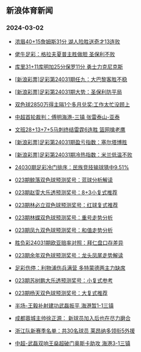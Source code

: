 ## 新浪体育新闻 
### 2024-03-02

+ [浓眉40+15詹姆斯31分 湖人险胜送奇才13连败](https://sports.sina.com.cn/basketball/nba/2024-03-01/doc-inakuyai0422528.shtml)

+ [佬牛足彩：格拉夫夏普主胜做胆 圣保利不败](https://sports.sina.com.cn/l/2024-03-01/doc-inakupnu4591188.shtml)

+ [库里31+11库明加25分保罗11分 勇士力克尼克斯](https://sports.sina.com.cn/basketball/nba/2024-03-01/doc-inakutus8615713.shtml)

+ [[新浪彩票]足彩第24031期任九：大巴黎客胜不稳](https://sports.sina.com.cn/l/2024-03-01/doc-inakuieu7909239.shtml)

+ [[新浪彩票]足彩第24031期大势：圣保利防平局](https://sports.sina.com.cn/l/2024-03-01/doc-inakuier0691776.shtml)

+ [双色球2850万得主隔1个多月兑奖:工作太忙没顾上](https://sports.sina.com.cn/l/2024-03-01/doc-inakszmn9416396.shtml)

+ [中超首轮裁判：傅明海港-三镇 张雷泰山-亚泰](https://sports.sina.com.cn/china/2024-03-01/doc-inakutus4488608.shtml)

+ [文班28+13+7+5马刺终结雷霆6连胜 篮网擒老鹰](https://sports.sina.com.cn/basketball/nba/2024-03-01/doc-inakutus8634653.shtml)

+ [[新浪彩票]足彩第24031期盈亏指数：塞尔塔博胜](https://sports.sina.com.cn/l/2024-03-01/doc-inakuieu7910814.shtml)

+ [[新浪彩票]足彩第24031期冷热指数：米兰低温不败](https://sports.sina.com.cn/l/2024-03-01/doc-inakuieu7909770.shtml)

+ [24030期足彩冷门排序：民族竞技输球猜中9.51%](https://sports.sina.com.cn/l/2024-03-01/doc-inakutus4496178.shtml)

+ [023期鲸落双色球预测奖号：蓝球分析解读](https://sports.sina.com.cn/l/2024-03-01/doc-inakutus8640648.shtml)

+ [023期赵雯大乐透预测奖号：8+3小复式推荐](https://sports.sina.com.cn/l/2024-03-01/doc-inakuyaq4397660.shtml)

+ [023期林必立双色球预测奖号：红球复式推荐](https://sports.sina.com.cn/l/2024-03-01/doc-inakuyai0408348.shtml)

+ [023期林蝶双色球预测奖号：重号走势分析](https://sports.sina.com.cn/l/2024-03-01/doc-inakuyai0408169.shtml)

+ [023期凤九双色球预测奖号：和值走势分析](https://sports.sina.com.cn/l/2024-03-01/doc-inakutuq7738094.shtml)

+ [胜负彩24031期欧亚赔率对照：拜仁盘口存差异](https://sports.sina.com.cn/l/2024-03-01/doc-inakutus8624490.shtml)

+ [023期余年双色球预测奖号：龙头凤尾走势解读](https://sports.sina.com.cn/l/2024-03-01/doc-inakutus8641353.shtml)

+ [足彩伤停：利物浦伤兵满营 多特蒙德两主力缺席](https://sports.sina.com.cn/l/2024-03-01/doc-inakvksk8343131.shtml)

+ [023期苏树鹏大乐透预测奖号：小复式参考](https://sports.sina.com.cn/l/2024-03-01/doc-inakuyaq4398059.shtml)

+ [023期杨天双色球预测奖号：大复式推荐](https://sports.sina.com.cn/l/2024-03-01/doc-inakutum0529241.shtml)

+ [半场-王毅补射建功武磊扳平 海港暂1-1三镇](https://sports.sina.com.cn/china/j/2024-03-01/doc-inakvqyh4139681.shtml)

+ [成都蓉城主帅徐正源： 新球员加入后也在尽力磨合](https://sports.sina.com.cn/china/j/2024-03-01/doc-inakvqyh4128417.shtml)

+ [浙江队新赛季名单：共30名球员 莱昂纳多领衔5外援](https://sports.sina.com.cn/china/j/2024-03-01/doc-inakvqye7352662.shtml)

+ [中超-武磊双响王燊超破门奥斯卡助攻 海港3-1三镇](https://sports.sina.com.cn/china/j/2024-03-01/doc-inakvvhe8154462.shtml)

